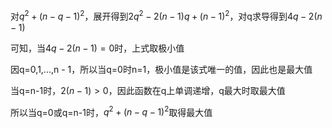对$q^2+(n - q - 1)^2$，展开得到$2q^2 - 2(n - 1)q + (n-1)^2$，对q求导得到$4q-2(n-1)$

可知，当$4q-2(n-1) = 0$时，上式取极小值

因q=0,1,...,n - 1，所以当q=0时n=1，极小值是该式唯一的值，因此也是最大值

当q=n-1时，$2(n - 1)>0$，因此函数在q上单调递增，q最大时取最大值

所以当q=0或q=n-1时，$q^2+(n - q - 1)^2$取得最大值